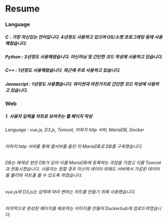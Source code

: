 # Resume

### Language
##### C : 가장 자신있는 언어입니다. 4년정도 사용하고 있으며 OS/소켓 프로그래밍 등에 사용해왔습니다.
##### Python : 3년정도 사용해왔습니다. 머신러닝 및 간단한 코드 작성에 사용하고 있습니다.
##### C++ : 1년정도 사용해왔습니다. 최근에 주로 사용하고 있습니다.
##### Javascript : 1년정도 사용했습니다. 파이썬과 마찬가지로 간단한 코드 작성에 사용하고 있습니다.

### Web
##### 1. 사용자 입력을 차트로 보여주는 웹 페이지 작성
######  Language : vue.js, D3.js, Tomcat, 아파치 http 서버, MariaDB, Docker
######  아파치 http 서버를 통해 웹서버를 올린 뒤 MariaDB로 DB를 구축했습니다. 
######  DB는 예제로 받은 DB가 있어 이를 MariaDB에 등록하는 과정을 거쳤고 이를 Tomcat과 연동시켰습니다. 사용자는 원할 경우 자신의 데이터 외에도 서버에서 가공된 데이터를 불러와 차트를 볼 수 있도록 하였습니다. 
######  vue.js와 D3.js는 입력에 따라 변하는 차트를 만들기 위해 사용했습니다.
######  마지막으로 완성된 페이지를 배포하는 이미지를 만들어 Dockerhub에 업로드하였습니다.


